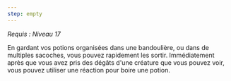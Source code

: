 ```yaml
---
step: empty
---
```

*Requis : Niveau 17*

En gardant vos potions organisées dans une bandoulière, ou dans de multiples sacoches, vous pouvez rapidement les sortir. Immédiatement après que vous avez pris des dégâts d'une créature que vous pouvez voir, vous pouvez utiliser une réaction pour boire une potion.